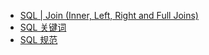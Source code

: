 
- [SQL | Join (Inner, Left, Right and Full Joins)](https://www.geeksforgeeks.org/sql-join-set-1-inner-left-right-and-full-joins/)
- [SQL 关键词](https://www.w3schools.com/sql/sql_ref_keywords.asp)
- [SQL 规范](https://www.sqlstyle.guide/)